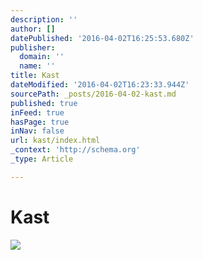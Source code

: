 ```yaml
---
description: ''
author: []
datePublished: '2016-04-02T16:25:53.680Z'
publisher:
  domain: ''
  name: ''
title: Kast
dateModified: '2016-04-02T16:23:33.944Z'
sourcePath: _posts/2016-04-02-kast.md
published: true
inFeed: true
hasPage: true
inNav: false
url: kast/index.html
_context: 'http://schema.org'
_type: Article

---
```

# Kast
![](https://the-grid-user-content.s3-us-west-2.amazonaws.com/dd185792-331c-4c02-803b-a03f7d5cab86.png)